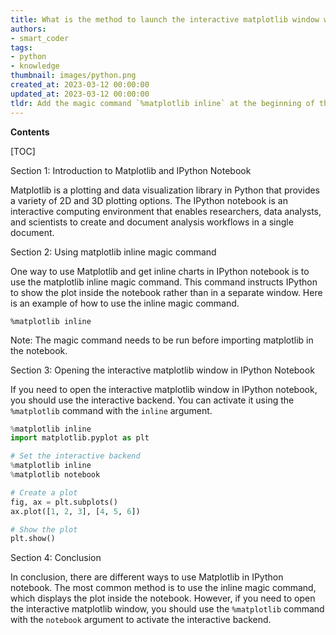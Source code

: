 ```yaml
---
title: What is the method to launch the interactive matplotlib window within ipython notebook?
authors:
- smart_coder
tags:
- python
- knowledge
thumbnail: images/python.png
created_at: 2023-03-12 00:00:00
updated_at: 2023-03-12 00:00:00
tldr: Add the magic command `%matplotlib inline` at the beginning of the notebook.
---
```


**Contents**

[TOC]

Section 1: Introduction to Matplotlib and IPython Notebook

Matplotlib is a plotting and data visualization library in Python that provides a variety of 2D and 3D plotting options. The IPython notebook is an interactive computing environment that enables researchers, data analysts, and scientists to create and document analysis workflows in a single document.

Section 2: Using matplotlib inline magic command

One way to use Matplotlib and get inline charts in IPython notebook is to use the matplotlib inline magic command. This command instructs IPython to show the plot inside the notebook rather than in a separate window. Here is an example of how to use the inline magic command.

```
%matplotlib inline
```
Note: The magic command needs to be run before importing matplotlib in the notebook.

Section 3: Opening the interactive matplotlib window in IPython Notebook

If you need to open the interactive matplotlib window in IPython notebook, you should use the interactive backend. You can activate it using the `%matplotlib` command with the `inline` argument.

```python
%matplotlib inline
import matplotlib.pyplot as plt

# Set the interactive backend
%matplotlib inline
%matplotlib notebook 

# Create a plot
fig, ax = plt.subplots()
ax.plot([1, 2, 3], [4, 5, 6])

# Show the plot
plt.show()
```

Section 4: Conclusion

In conclusion, there are different ways to use Matplotlib in IPython notebook. The most common method is to use the inline magic command, which displays the plot inside the notebook. However, if you need to open the interactive matplotlib window, you should use the `%matplotlib` command with the `notebook` argument to activate the interactive backend.
